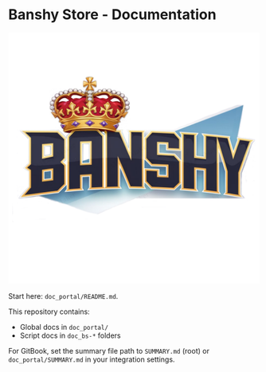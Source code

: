 # Banshy Store - Documentation

![Banshy Store](assets/banshy1200.webp)

Start here: `doc_portal/README.md`.

This repository contains:
- Global docs in `doc_portal/`
- Script docs in `doc_bs-*` folders

For GitBook, set the summary file path to `SUMMARY.md` (root) or `doc_portal/SUMMARY.md` in your integration settings.
